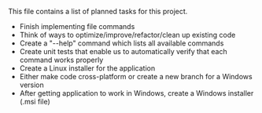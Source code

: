This file contains a list of planned tasks for this project.

* Finish implementing file commands
* Think of ways to optimize/improve/refactor/clean up existing code
* Create a "--help" command which lists all available commands
* Create unit tests that enable us to automatically verify that each command works properly
* Create a Linux installer for the application
* Either make code cross-platform or create a new branch for a Windows version
* After getting application to work in Windows, create a Windows installer (.msi file)
